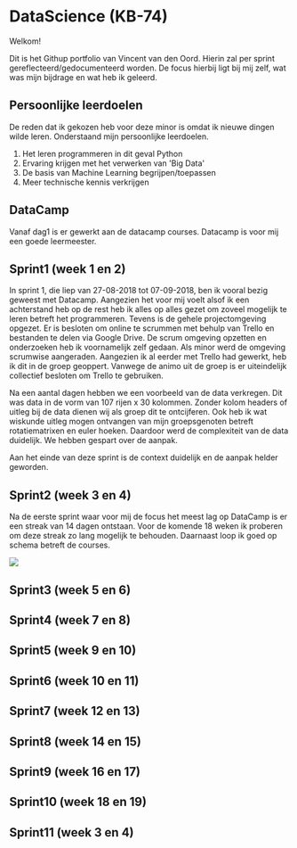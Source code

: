 # DataScience (KB-74)
Welkom!

Dit is het Githup portfolio van Vincent van den Oord. Hierin zal per sprint gereflecteerd/gedocumenteerd worden. De focus 
hierbij ligt bij mij zelf, wat was mijn bijdrage en wat heb ik geleerd. 

## Persoonlijke leerdoelen
De reden dat ik gekozen heb voor deze minor is omdat ik nieuwe dingen wilde leren. Onderstaand mijn persoonlijke leerdoelen.
 1. Het leren programmeren in dit geval Python
 2. Ervaring krijgen met het verwerken van 'Big Data'
 3. De basis van Machine Learning begrijpen/toepassen
 4. Meer technische kennis verkrijgen
 
## DataCamp
Vanaf dag1 is er gewerkt aan de datacamp courses. Datacamp is voor mij een goede leermeester.



## Sprint1 (week 1 en 2)
In sprint 1, die liep van 27-08-2018 tot 07-09-2018, ben ik vooral bezig geweest met Datacamp. Aangezien het voor mij voelt 
alsof ik een achterstand heb op de rest heb ik alles op alles gezet om zoveel mogelijk te leren betreft het programmeren. 
Tevens is de gehele projectomgeving opgezet. Er is besloten om online te scrummen met behulp van Trello en bestanden te delen 
via Google Drive. 
De scrum omgeving opzetten en onderzoeken heb ik voornamelijk zelf gedaan. Als minor werd de omgeving scrumwise aangeraden. 
Aangezien ik al eerder met Trello had gewerkt, heb ik dit in de groep geoppert. Vanwege de animo uit de groep is er 
uiteindelijk collectief besloten om Trello te gebruiken.

Na een aantal dagen hebben we een voorbeeld van de data verkregen. Dit was data in de vorm van 107 rijen x 30 kolommen. Zonder 
kolom headers of uitleg bij de data dienen wij als groep dit te ontcijferen. Ook heb ik wat wiskunde uitleg mogen ontvangen 
van mijn groepsgenoten betreft rotatiematrixen en euler hoeken. Daardoor werd de complexiteit van de data duidelijk. We hebben 
gespart over de aanpak. 

Aan het einde van deze sprint is de context duidelijk en de aanpak helder geworden.


## Sprint2 (week 3 en 4)
Na de eerste sprint waar voor mij de focus het meest lag op DataCamp is er een streak van 14 dagen ontstaan. Voor de komende 
18 weken ik proberen om deze streak zo lang mogelijk te behouden. Daarnaast loop ik goed op schema betreft de courses.

![](https://i.imgur.com/7gz2IMp.jpg)


## Sprint3 (week 5 en 6)
## Sprint4 (week 7 en 8)
## Sprint5 (week 9 en 10)
## Sprint6 (week 10 en 11)
## Sprint7 (week 12 en 13)
## Sprint8 (week 14 en 15)
## Sprint9 (week 16 en 17)
## Sprint10 (week 18 en 19)
## Sprint11 (week 3 en 4)
